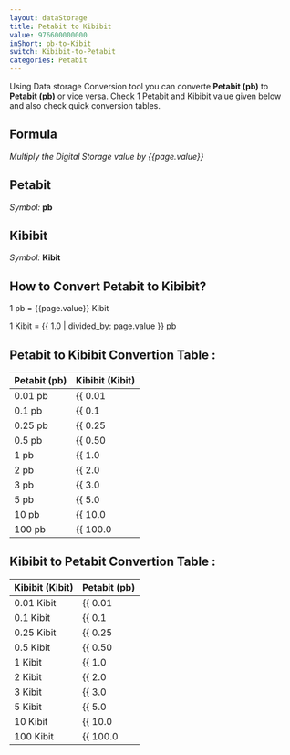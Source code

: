 ```yaml
---
layout: dataStorage
title: Petabit to Kibibit
value: 976600000000
inShort: pb-to-Kibit
switch: Kibibit-to-Petabit
categories: Petabit
---
```


Using Data storage Conversion tool you can converte **Petabit (pb)** to **Petabit (pb)** or vice versa. Check 1 Petabit and Kibibit value given below and also check quick conversion tables.

## Formula
*Multiply the Digital Storage value by {{page.value}}*

## Petabit
*Symbol:* **pb**

## Kibibit
*Symbol:* **Kibit**

## How to Convert Petabit to Kibibit?

1 pb = {{page.value}} Kibit

1 Kibit = {{ 1.0 | divided_by: page.value }} pb


## Petabit to Kibibit Convertion Table :

| Petabit (pb) | Kibibit (Kibit) |
| ---- | ---- |
| 0.01 pb | {{ 0.01 | times: page.value }} Kibit |
| 0.1 pb | {{ 0.1 | times: page.value }} Kibit |
| 0.25 pb | {{ 0.25 | times: page.value }} Kibit |
| 0.5 pb | {{ 0.50 | times: page.value }} Kibit |
| 1 pb | {{ 1.0 | times: page.value }} Kibit |
| 2 pb | {{ 2.0 | times: page.value }} Kibit |
| 3 pb | {{ 3.0 | times: page.value }} Kibit |
| 5 pb | {{ 5.0 | times: page.value }} Kibit |
| 10 pb | {{ 10.0 | times: page.value }} Kibit |
| 100 pb | {{ 100.0 | times: page.value }} Kibit |

## Kibibit to Petabit Convertion Table :

| Kibibit (Kibit) | Petabit (pb) |
| ---- | ---- |
| 0.01 Kibit | {{ 0.01 | divided_by: page.value }} pb |
| 0.1 Kibit | {{ 0.1 | divided_by: page.value }} pb |
| 0.25 Kibit | {{ 0.25 | divided_by: page.value }} pb |
| 0.5 Kibit | {{ 0.50 | divided_by: page.value }} pb |
| 1 Kibit | {{ 1.0 | divided_by: page.value }} pb |
| 2 Kibit | {{ 2.0 | divided_by: page.value }} pb |
| 3 Kibit | {{ 3.0 | divided_by: page.value }} pb |
| 5 Kibit | {{ 5.0 | divided_by: page.value }} pb |
| 10 Kibit | {{ 10.0 | divided_by: page.value }} pb |
| 100 Kibit | {{ 100.0 | divided_by: page.value }} pb |


<script>
document.getElementById('selectInput')[18].selected = true
document.getElementById('selectOutput')[3].selected = true
</script>
